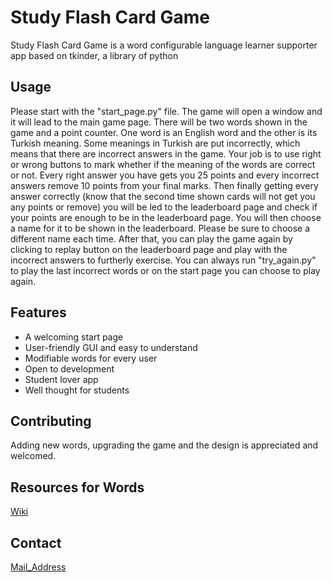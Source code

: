 # Study Flash Card Game
Study Flash Card Game is a word configurable language learner supporter app based on tkinder, a library of python

## Usage
Please start with the "start_page.py" file. The game will open a window and it will lead to the main game page. There will be two words shown in the game and a point counter. One word is an English word and the other is its Turkish meaning. Some meanings in Turkish are put incorrectly, which means that there are incorrect answers in the game.
Your job is to use right or wrong buttons to mark whether if the meaning of the words are correct or not. Every right answer you have gets you 25 points and every incorrect answers remove 10 points from your final marks. Then finally getting every answer correctly (know that the second time shown cards will not get you any points or remove) you will be led to the leaderboard page and check if your points are enough to be in the leaderboard page. You will then choose a name for it to be shown in the leaderboard. Please be sure to choose a different name each time.
After that, you can play the game again by clicking to replay button on the leaderboard page and play with the incorrect answers to furtherly exercise. You can always run "try_again.py" to play the last incorrect words or on the start page you can choose to play again.

## Features
- A welcoming start page
- User-friendly GUI and easy to understand
- Modifiable words for every user
- Open to development
- Student lover app
- Well thought for students

## Contributing
Adding new words, upgrading the game and the design is appreciated and welcomed. 

## Resources for Words
[Wiki](https://en.wiktionary.org/wiki/Wiktionary:Frequency_lists/TV/2006/1-1000)

## Contact
[Mail_Address](mailto:mfurkanatac@gmail.com)